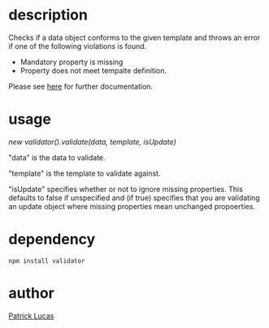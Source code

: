 # description
Checks if a data object conforms to the given template and throws an error if one of the following violations is found.

- Mandatory property is missing
- Property does not meet tempalte definition.

Please see [here](https://opencastsoftware.atlassian.net/wiki/spaces/SD/pages/2563539019/Validator) for further documentation.

# usage
*new validator().validate(data, template, isUpdate)*

"data" is the data to validate.

"template" is the template to validate against.

"isUpdate" specifies whether or not to ignore missing properties. This defaults to false if unspecified and (if true) specifies that you are validating an update object where missing properties mean unchanged propoerties.

# dependency
`npm install validator`

# author
[Patrick Lucas](patrick.lucas@opencastsoftware.com)
